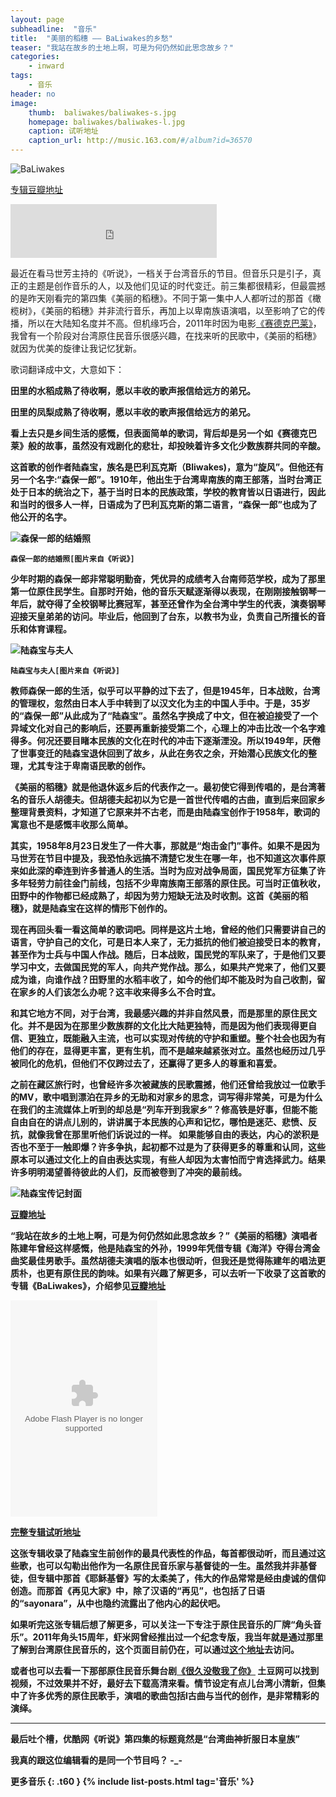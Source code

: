 ```yaml
---
layout: page
subheadline:  "音乐"
title:  "美丽的稻穗 —— BaLiwakes的乡愁"
teaser: "我站在故乡的土地上啊，可是为何仍然如此思念故乡？"
categories:
    - inward
tags:
    - 音乐
header: no
image:
    thumb:  baliwakes/baliwakes-s.jpg
    homepage: baliwakes/baliwakes-l.jpg
    caption: 试听地址
    caption_url: http://music.163.com/#/album?id=36570
---
```


<img src="{{ site.url}}/images/baliwakes/baliwakes-l.jpg" alt="BaLiwakes">

<p><a href="http://music.douban.com/subject/6892590/">专辑豆瓣地址</a></p>

<div>
	<iframe width="330" height="86" src="http://music.163.com/outchain/player?type=2&id=369202&auto=0&height=66" frameborder="0" allowfullscreen></iframe>
</div>


最近在看马世芳主持的《听说》，一档关于台湾音乐的节目。但音乐只是引子，真正的主题是创作音乐的人，以及他们见证的时代变迁。前三集都很精彩，但最震撼的是昨天刚看完的第四集《美丽的稻穗》。不同于第一集中人人都听过的那首《橄榄树》，《美丽的稻穗》并非流行音乐，再加上以卑南族语演唱，以至影响了它的传播，所以在大陆知名度并不高。但机缘巧合，2011年时因为电影[《赛德克巴莱》](http://movie.douban.com/subject/3993559/)，我曾有一个阶段对台湾原住民音乐很感兴趣，在找来听的民歌中，《美丽的稻穗》就因为优美的旋律让我记忆犹新。

歌词翻译成中文，大意如下：

<strong>田里的水稻成熟了待收啊，愿以丰收的歌声报信给远方的弟兄。

<strong>田里的凤梨成熟了待收啊，愿以丰收的歌声报信给远方的弟兄。

看上去只是乡间生活的感慨，但表面简单的歌词，背后却是另一个如《赛德克巴莱》般的故事，虽然没有戏剧化的悲壮，却投映着许多文化少数族群共同的辛酸。

这首歌的创作者陆森宝，族名是巴利瓦克斯（Bliwakes)，意为“旋风”。但他还有另一个名字:“森保一郎”。1910年，他出生于台湾卑南族的南王部落，当时台湾正处于日本的统治之下，基于当时日本的民族政策，学校的教育皆以日语进行，因此和当时的很多人一样，日语成为了巴利瓦克斯的第二语言，“森保一郎”也成为了他公开的名字。

<img src="{{ site.url}}/images/baliwakes/baliwakes.jpg" alt="森保一郎的结婚照">

~~~
森保一郎的结婚照[图片来自《听说》]
~~~

少年时期的森保一郎非常聪明勤奋，凭优异的成绩考入台南师范学校，成为了那里第一位原住民学生。自那时开始，他的音乐天赋逐渐得以表现，在刚刚接触钢琴一年后，就夺得了全校钢琴比赛冠军，甚至还曾作为全台湾中学生的代表，演奏钢琴迎接天皇弟弟的访问。毕业后，他回到了台东，以教书为业，负责自己所擅长的音乐和体育课程。

<img src="{{ site.url}}/images/baliwakes/baliwakes-1.jpg" alt="陆森宝与夫人">

~~~
陆森宝与夫人[图片来自《听说》]
~~~

教师森保一郎的生活，似乎可以平静的过下去了，但是1945年，日本战败，台湾的管理权，忽然由日本人手中转到了以汉文化为主的中国人手中。于是，35岁的“森保一郎”从此成为了“陆森宝”。虽然名字换成了中文，但在被迫接受了一个异域文化对自己的影响后，还要再重新接受第二个，心理上的冲击比改一个名字难得多。何况还要目睹本民族的文化在时代的冲击下逐渐湮没。所以1949年，厌倦了世事变迁的陆森宝退休回到了故乡，从此在务农之余，开始潜心民族文化的整理，尤其专注于卑南语民歌的创作。

《美丽的稻穗》就是他退休返乡后的代表作之一。最初使它得到传唱的，是台湾著名的音乐人胡德夫。但胡德夫起初以为它是一首世代传唱的古曲，直到后来回家乡整理背景资料，才知道了它原来并不古老，而是由陆森宝创作于1958年，歌词的寓意也不是感慨丰收那么简单。

其实，1958年8月23日发生了一件大事，那就是“炮击金门”事件。如果不是因为马世芳在节目中提及，我恐怕永远搞不清楚它发生在哪一年，也不知道这次事件原来如此深的牵连到许多普通人的生活。当时为应对战争局面，国民党军方征集了许多年轻劳力前往金门前线，包括不少卑南族南王部落的原住民。可当时正值秋收，田野中的作物都已经成熟了，却因为劳力短缺无法及时收割。这首《美丽的稻穗》，就是陆森宝在这样的情形下创作的。

现在再回头看一看这简单的歌词吧。同样是这片土地，曾经的他们只需要讲自己的语言，守护自己的文化，可是日本人来了，无力抵抗的他们被迫接受日本的教育，甚至作为士兵与中国人作战。随后，日本战败，国民党的军队来了，于是他们又要学习中文，去做国民党的军人，向共产党作战。那么，如果共产党来了，他们又要成为谁，向谁作战？田野里的水稻丰收了，如今的他们却不能及时为自己收割，留在家乡的人们该怎么办呢？这丰收来得多么不合时宜。

和其它地方不同，对于台湾，我最感兴趣的并非自然风景，而是那里的原住民文化。并不是因为在那里少数族群的文化比大陆更独特，而是因为他们表现得更自信、更独立，既能融入主流，也可以实现对传统的守护和重塑。整个社会也因为有他们的存在，显得更丰富，更有生机，而不是越来越紧张对立。虽然也经历过几乎被同化的危机，但他们不仅跨过去了，还赢得了更多人的尊重和喜爱。

之前在藏区旅行时，也曾经许多次被藏族的民歌震撼，他们还曾给我放过一位歌手的MV，歌中唱到漂泊在异乡的无助和对家乡的思念，词写得非常美，可是为什么在我们的主流媒体上听到的却总是“列车开到我家乡”？修高铁是好事，但能不能自由自在的讲点儿别的，讲讲属于本民族的心声和记忆，哪怕是迷茫、悲愤、反抗，就像我曾在那里听他们诉说过的一样。 如果能够自由的表达，内心的淤积是否也不至于一触即爆？许多争执，起初都不过是为了获得更多的尊重和认同，这些原本可以通过文化上的自由表达实现，有些人却因为太害怕而宁肯选择武力。结果许多明明渴望善待彼此的人们，反而被卷到了冲突的最前线。

<img src="{{ site.url}}/images/baliwakes/baliwakes-4.jpg" alt="陆森宝传记封面">
<p><a href="http://book.douban.com/subject/25782478/">豆瓣地址</a></p>

“我站在故乡的土地上啊，可是为何仍然如此思念故乡？”《美丽的稻穗》演唱者陈建年曾经这样感慨，他是陆森宝的外孙，1999年凭借专辑《海洋》夺得台湾金曲奖最佳男歌手。虽然胡德夫演唱的版本也很动听，但我还是觉得陈建年的唱法更质朴，也更有原住民的韵味。如果有兴趣了解更多，可以去听一下收录了这首歌的专辑《BaLiwakes》，介绍参见[豆瓣地址](http://music.douban.com/subject/6892590/)

<div>
	<embed src="http://www.xiami.com/widget/39977537_471219_235_346_FF8719_494949/albumPlayer.swf" type="application/x-shockwave-flash" width="235" height="346" wmode="transparent"></embed>
</div>
<p><a href="http://www.xiami.com/album/471219?spm=a1z1s.3521865.1997177565.2.oKKAvD&from=searchsubject">完整专辑试听地址</a></p>	

这张专辑收录了陆森宝生前创作的最具代表性的作品，每首都很动听，而且通过这些歌，也可以勾勒出他作为一名原住民音乐家与基督徒的一生。虽然我并非基督徒，但专辑中那首《耶稣基督》写的太柔美了，伟大的作品常常是经由虔诚的信仰创造。而那首《再见大家》中，除了汉语的“再见”，也包括了日语的“sayonara”，从中也隐约流露出了他内心的起伏吧。

如果听完这张专辑后想了解更多，可以关注一下专注于原住民音乐的厂牌“角头音乐”。2011年角头15周年，虾米网曾经推出过一个纪念专版，我当年就是通过那里了解到台湾原住民音乐的，这个页面目前仍在，可以通过[这个地址](http://www.xiami.com/event/tcm)去访问。

或者也可以去看一下那部原住民音乐舞台剧[《很久没敬我了你》](http://movie.douban.com/subject/6829660/) 土豆网可以找到视频，不过效果并不好，最好去下载高清来看。情节设定有点儿台湾小清新，但集中了许多优秀的原住民歌手，演唱的歌曲包括l古曲与当代的创作，是非常精彩的演绎。

<hr>

最后吐个槽，优酷网《听说》第四集的标题竟然是“台湾曲神折服日本皇族” 

我真的跟这位编辑看的是同一个节目吗？ -_-

<strong>更多音乐</strong>
{: .t60 }
{% include list-posts.html tag='音乐' %}